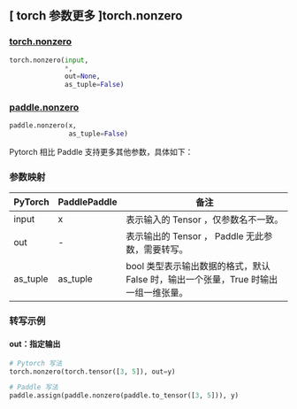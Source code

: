 ## [ torch 参数更多 ]torch.nonzero
### [torch.nonzero](https://pytorch.org/docs/stable/generated/torch.nonzero.html#torch.nonzero)

```python
torch.nonzero(input,
              *,
              out=None,
              as_tuple=False)
```

### [paddle.nonzero](https://www.paddlepaddle.org.cn/documentation/docs/zh/develop/api/paddle/nonzero_cn.html)

```python
paddle.nonzero(x,
               as_tuple=False)
```

Pytorch 相比 Paddle 支持更多其他参数，具体如下：
### 参数映射
| PyTorch       | PaddlePaddle | 备注                                                   |
| ------------- | ------------ | ------------------------------------------------------ |
| input | x | 表示输入的 Tensor ，仅参数名不一致。  |
|  out  | - | 表示输出的 Tensor ， Paddle 无此参数，需要转写。    |
| as_tuple | as_tuple | bool 类型表示输出数据的格式，默认 False 时，输出一个张量，True 时输出一组一维张量。  |


### 转写示例
#### out：指定输出
```python
# Pytorch 写法
torch.nonzero(torch.tensor([3, 5]), out=y)

# Paddle 写法
paddle.assign(paddle.nonzero(paddle.to_tensor([3, 5])), y)
```
